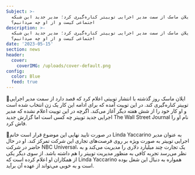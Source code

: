 ```yaml
---
Subject: >-
  ایلان ماسک از سمت مدیر اجرایی توییتر کناره‌گیری کرد؛ مدیر جدید این شبکه
  اجتماعی کیست و از او چه می‌دانیم؟
description: >-
  ایلان ماسک از سمت مدیر اجرایی توییتر کناره‌گیری کرد؛ مدیر جدید این شبکه
  اجتماعی کیست و از او چه می‌دانیم؟
date: '2023-05-15'
section: news
header:
  cover:
    coverIMG: /uploads/cover-default.png
config:
  color: Blue
  feed: true
---
```

🔺ایلان ماسک روز گذشته با انتشار توییتی اعلام کرد که قصد دارد از سمت مدیر اجرایی توییتر کناره‌گیری کند. در این توییت آمده که برای ادامه این کار یک زن انتخاب شده است و او کار خود را از شش هفته دیگر آغاز می‌کند. اگرچه در این توییت اعلام نشده که مدیر اجرایی جدید توییتر چه کسی است اما گزارش جدید The Wall Street Journal نام او را فاش کرد.



🔺در صورت تایید نهایی این موضوع قرار است خانم Linda Yaccarino به عنوان مدیر اجرایی توییتر به صورت ویژه بر روی فرصت‌های تجاری این شرکت تمرکز کند. او در حال حاضر در شرکت NBC Universal، یک تجارت چند میلیارد دلاری را مدیریت می‌کند و به نظر می‌رسد تجربه کافی به منظور مدیریت توییتر را هم داشته باشد. از سوی دیگر یکی از همکاران او اعلام کرده است که Linda Yaccarino همواره به دنبال این شغل بوده است و به خوبی می‌تواند از عهده آن برآید.
